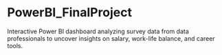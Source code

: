 # PowerBI_FinalProject
Interactive Power BI dashboard analyzing survey data from data professionals to uncover insights on salary, work-life balance, and career tools.
